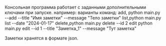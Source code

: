 Консольная программа работает
с заданными дополнительными ключами при запуске.
например: 
варианты команд:
add, python main.py --add --title "Имя заметки" --message "Тело заметки"
list,python main.py list --date "2024-01-17"
delete,python main.py delete --id 2
edit python main.py edit --id 1 --title "Заметка_1" --message "Тут заметка"

Заметки хранятся в формате json.